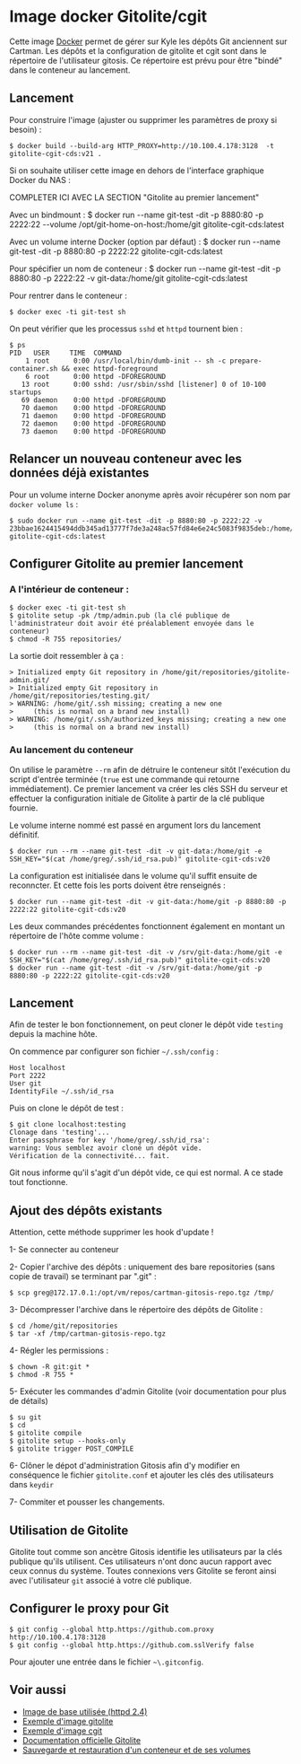 Image docker Gitolite/cgit
=========================

Cette image [Docker][docker] permet de gérer sur Kyle les dépôts Git anciennent sur Cartman.
Les dépôts et la configuration de gitolite et cgit sont dans le répertoire de l'utilisateur gitosis. Ce répertoire est prévu pour être "bindé" dans le conteneur au lancement. 

## Lancement

Pour construire l'image (ajuster ou supprimer les paramètres de proxy si besoin) :

    $ docker build --build-arg HTTP_PROXY=http://10.100.4.178:3128  -t gitolite-cgit-cds:v21 .

Si on souhaite utiliser cette image en dehors de l'interface graphique Docker du NAS : 

COMPLETER ICI AVEC LA SECTION "Gitolite au premier lancement"

Avec un bindmount :
    $ docker run --name git-test -dit -p 8880:80 -p 2222:22 --volume /opt/git-home-on-host:/home/git  gitolite-cgit-cds:latest
    
Avec un volume interne Docker (option par défaut) : 
    $ docker run --name git-test -dit -p 8880:80 -p 2222:22 gitolite-cgit-cds:latest
    
Pour spécifier un nom de conteneur :
    $ docker run --name git-test -dit -p 8880:80 -p 2222:22 -v git-data:/home/git gitolite-cgit-cds:latest

Pour rentrer dans le conteneur :

    $ docker exec -ti git-test sh
    
On peut vérifier que les processus `sshd` et `httpd` tournent bien :

    $ ps
    PID   USER     TIME  COMMAND
        1 root      0:00 /usr/local/bin/dumb-init -- sh -c prepare-container.sh && exec httpd-foreground
        6 root      0:00 httpd -DFOREGROUND
       13 root      0:00 sshd: /usr/sbin/sshd [listener] 0 of 10-100 startups
       69 daemon    0:00 httpd -DFOREGROUND
       70 daemon    0:00 httpd -DFOREGROUND
       71 daemon    0:00 httpd -DFOREGROUND
       72 daemon    0:00 httpd -DFOREGROUND
       73 daemon    0:00 httpd -DFOREGROUND
   

## Relancer un nouveau conteneur avec les données déjà existantes

Pour un volume interne Docker anonyme après avoir récupérer son nom par `docker volume ls` :

    $ sudo docker run --name git-test -dit -p 8880:80 -p 2222:22 -v 23bbae1624415494ddb345ad13777f7de3a248ac57fd84e6e24c5083f9835deb:/home/git gitolite-cgit-cds:latest
    
    
## Configurer Gitolite au premier lancement

### A l'intérieur de conteneur :

    $ docker exec -ti git-test sh
    $ gitolite setup -pk /tmp/admin.pub (la clé publique de l'administrateur doit avoir été préalablement envoyée dans le conteneur)
    $ chmod -R 755 repositories/

La sortie doit ressembler à ça :

    > Initialized empty Git repository in /home/git/repositories/gitolite-admin.git/
    > Initialized empty Git repository in /home/git/repositories/testing.git/
    > WARNING: /home/git/.ssh missing; creating a new one
    >     (this is normal on a brand new install)
    > WARNING: /home/git/.ssh/authorized_keys missing; creating a new one
    >     (this is normal on a brand new install)
    
### Au lancement du conteneur 

On utilise le paramètre `--rm` afin de détruire le conteneur sitôt l'exécution du script d'entrée terminée (`true` est une commande qui retourne immédiatement).
Ce premier lancement va créer les clés SSH du serveur et effectuer la configuration initiale de Gitolite à partir de la clé publique fournie.

Le volume interne nommé est passé en argument lors du lancement définitif. 

    $ docker run --rm --name git-test -dit -v git-data:/home/git -e SSH_KEY="$(cat /home/greg/.ssh/id_rsa.pub)" gitolite-cgit-cds:v20
    
La configuration est initialisée dans le volume qu'il suffit ensuite de reconncter. Et cette fois les ports doivent être renseignés :

    $ docker run --name git-test -dit -v git-data:/home/git -p 8880:80 -p 2222:22 gitolite-cgit-cds:v20
    
Les deux commandes précédentes fonctionnent également en montant un répertoire de l'hôte comme volume : 

    $ docker run --rm --name git-test -dit -v /srv/git-data:/home/git -e SSH_KEY="$(cat /home/greg/.ssh/id_rsa.pub)" gitolite-cgit-cds:v20
    $ docker run --name git-test -dit -v /srv/git-data:/home/git -p 8880:80 -p 2222:22 gitolite-cgit-cds:v20

## Lancement

Afin de tester le bon fonctionnement, on peut cloner le dépôt vide `testing` depuis la machine hôte. 

On commence par configurer son fichier `~/.ssh/config` : 

    Host localhost
    Port 2222
    User git
    IdentityFile ~/.ssh/id_rsa

Puis on clone le dépôt de test :

    $ git clone localhost:testing
    Clonage dans 'testing'...
    Enter passphrase for key '/home/greg/.ssh/id_rsa': 
    warning: Vous semblez avoir cloné un dépôt vide.
    Vérification de la connectivité... fait.

Git nous informe qu'il s'agit d'un dépôt vide, ce qui est normal. A ce stade tout fonctionne.
    

## Ajout des dépôts existants

Attention, cette méthode supprimer les hook d'update !

1- Se connecter au conteneur

2- Copier l'archive des dépôts : uniquement des bare repositories (sans copie de travail) se terminant par ".git" :

    $ scp greg@172.17.0.1:/opt/vm/repos/cartman-gitosis-repo.tgz /tmp/

3- Décompresser l'archive dans le répertoire des dépôts de Gitolite :

    $ cd /home/git/repositories
    $ tar -xf /tmp/cartman-gitosis-repo.tgz

4- Régler les permissions :

    $ chown -R git:git *
    $ chmod -R 755 *
    
5- Exécuter les commandes d'admin Gitolite (voir documentation pour plus de détails)

    $ su git
    $ cd
    $ gitolite compile
    $ gitolite setup --hooks-only
    $ gitolite trigger POST_COMPILE
    
6- Clôner le dépot d'administration Gitosis afin d'y modifier en conséquence le fichier `gitolite.conf` et ajouter les clés des utilisateurs dans `keydir`

7- Commiter et pousser les changements.



## Utilisation de Gitolite 

Gitolite tout comme son ancètre Gitosis identifie les utilisateurs par la clés publique qu'ils utilisent. Ces utilisateurs n'ont donc aucun rapport avec ceux connus du système. Toutes connexions vers Gitolite se feront ainsi avec l'utilisateur `git` associé à votre clé publique.

## Configurer le proxy pour Git

    $ git config --global http.https://github.com.proxy http://10.100.4.178:3128
    $ git config --global http.https://github.com.sslVerify false
    
Pour ajouter une entrée dans le fichier `~\.gitconfig`.

## Voir aussi

* [Image de base utilisée (httpd 2.4) ](https:https://hub.docker.com/_/httpd)
* [Exemple d'image gitolite](http://github.com/sitaramc/gitolite#adding-users-and-repos)
* [Exemple d'image cgit](https://github.com/invokr/docker-cgit)
* [Documentation officielle Gitolite](https://gitolite.com/gitolite/basic-admin.html)
* [Sauvegarde et restauration d'un conteneur et de ses volumes](https://docs.docker.com/storage/volumes/#backup-a-container)

[docker]: https://www.docker.com/
